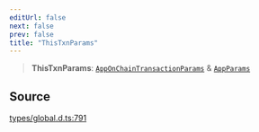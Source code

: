 ```yaml
---
editUrl: false
next: false
prev: false
title: "ThisTxnParams"
---
```


> **ThisTxnParams**: [`AppOnChainTransactionParams`](../interfaces/AppOnChainTransactionParams.md) & [`AppParams`](../interfaces/AppParams.md)

## Source

[types/global.d.ts:791](https://github.com/algorandfoundation/tealscript/blob/e015f8b0/types/global.d.ts#L791)
